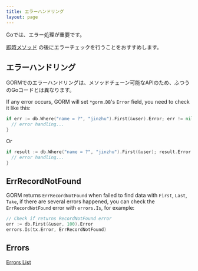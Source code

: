 ```yaml
---
title: エラーハンドリング
layout: page
---
```


Goでは、エラー処理が重要です。

[即時メソッド](https://github.com/go-gorm/gorm/blob/master/finisher_api.go) の後にエラーチェックを行うことをおすすめします。

## エラーハンドリング

GORMでのエラーハンドリングは、メソッドチェーン可能なAPIのため、ふつうのGoコードとは異なります。

If any error occurs, GORM will set `*gorm.DB`'s `Error` field, you need to check it like this:

```go
if err := db.Where("name = ?", "jinzhu").First(&user).Error; err != nil {
  // error handling...
}
```

Or

```go
if result := db.Where("name = ?", "jinzhu").First(&user); result.Error != nil {
  // error handling...
}
```

## ErrRecordNotFound

GORM returns `ErrRecordNotFound` when failed to find data with `First`, `Last`, `Take`, if there are several errors happened, you can check the `ErrRecordNotFound` error with `errors.Is`, for example:

```go
// Check if returns RecordNotFound error
err := db.First(&user, 100).Error
errors.Is(tx.Error, ErrRecordNotFound)
```

## Errors

[Errors List](https://github.com/go-gorm/gorm/blob/master/errors.go)
